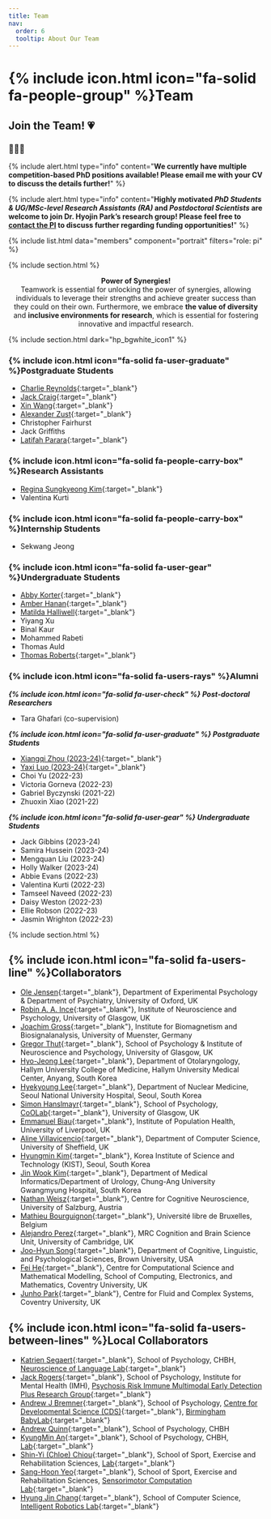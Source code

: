 ```yaml
---
title: Team
nav:
  order: 6
  tooltip: About Our Team
---
```


# {% include icon.html icon="fa-solid fa-people-group" %}Team

## Join the Team!&nbsp;:heartpulse:

### 🔔🔔🔔 

{%
  include alert.html
  type="info"
  content="**We currently have multiple competition-based PhD positions available! Please email me with your CV to discuss the details further!**"
%}

{%
  include alert.html
  type="info"
  content="**Highly motivated *PhD Students & UG/MSc-level Research Assistants (RA)* and *Postdoctoral Scientists* are welcome to join Dr. Hyojin Park’s research group! Please feel free to [contact the PI](mailto:h.park@bham.ac.uk) to discuss further regarding funding opportunities!**"
%}

{% include list.html data="members" component="portrait" filters="role: pi" %}
<!-- {% include list.html data="members" component="portrait" filters="role: ^(?!pi$)" %} -->

{% include section.html %}

<p style="text-align:center;"><strong>Power of Synergies!</strong><br>
Teamwork is essential for unlocking the power of synergies, allowing individuals to leverage their strengths and achieve greater success than they could on their own. Furthermore, we embrace <strong>the value of diversity</strong> and <strong>inclusive environments for research</strong>, which is essential for fostering innovative and impactful research.</p>

{% include section.html dark="hp_bgwhite_icon1" %}

### {% include icon.html icon="fa-solid fa-user-graduate" %}Postgraduate Students
- [Charlie Reynolds](https://www.neureca.org/members/charlie-reynolds.html){:target="_blank"}
- [Jack Craig](https://www.neureca.org/members/jack-craig.html){:target="_blank"}
- [Xin Wang](https://www.neureca.org/members/xin-wang.html){:target="_blank"}
- [Alexander Zust](https://www.neureca.org/members/alexander-zust.html){:target="_blank"}
- Christopher Fairhurst
- Jack Griffiths
- [Latifah Parara](https://www.neureca.org/members/latifah-parara.html){:target="_blank"}

### {% include icon.html icon="fa-solid fa-people-carry-box" %}Research Assistants
- [Regina Sungkyeong Kim](https://www.neureca.org/members/regina-kim.html){:target="_blank"}
- Valentina Kurti

### {% include icon.html icon="fa-solid fa-people-carry-box" %}Internship Students
- Sekwang Jeong

### {% include icon.html icon="fa-solid fa-user-gear" %}Undergraduate Students
- [Abby Korter](https://www.neureca.org/members/abby-korter.html){:target="_blank"}
- [Amber Hanan](https://www.neureca.org/members/amber-hanan.html){:target="_blank"}
- [Matilda Halliwell](https://www.neureca.org/members/matilda-halliwell.html){:target="_blank"}
- Yiyang Xu
- Binal Kaur
- Mohammed Rabeti
- Thomas Auld
- [Thomas Roberts](https://www.neureca.org/members/thomas-roberts.html){:target="_blank"}


### {% include icon.html icon="fa-solid fa-users-rays" %}Alumni
***{% include icon.html icon="fa-solid fa-user-check" %}  Post-doctoral Researchers***
- Tara Ghafari (co-supervision)
  
***{% include icon.html icon="fa-solid fa-user-graduate" %}  Postgraduate Students***
- [Xiangqi Zhou (2023-24)](https://www.neureca.org/members/xiangqi-zhou.html){:target="_blank"}
- [Yaxi Luo (2023-24)](https://www.neureca.org/members/yaxi-luo.html){:target="_blank"}
- Choi Yu (2022-23)
- Victoria Gorneva (2022-23) 
- Gabriel Byczynski (2021-22)
- Zhuoxin Xiao (2021-22)

***{% include icon.html icon="fa-solid fa-user-gear" %}  Undergraduate Students***
- Jack Gibbins (2023-24)
- Samira Hussein (2023-24)
- Mengquan Liu (2023-24)
- Holly Walker (2023-24)
- Abbie Evans (2022-23)
- Valentina Kurti (2022-23)
- Tamseel Naveed (2022-23)
- Daisy Weston (2022-23)
- Ellie Robson (2022-23)
- Jasmin Wrighton (2022-23)

{% include section.html %}

## {% include icon.html icon="fa-solid fa-users-line" %}Collaborators

- [Ole Jensen](https://neuosc.com/){:target="_blank"}, Department of Experimental Psychology & Department of Psychiatry, University of Oxford, UK
- [Robin A. A. Ince](http://www.robinince.net/about.html){:target="_blank"}, Institute of Neuroscience and Psychology, University of Glasgow, UK
- [Joachim Gross](https://www.uni-muenster.de/OCCMuenster/members/joachim-gross.html){:target="_blank"}, Institute for Biomagnetism and Biosignalanalysis, University of Muenster, Germany
- [Gregor Thut](https://www.gla.ac.uk/schools/psychologyneuroscience/staff/gregorthut/){:target="_blank"}, School of Psychology & Institute of Neuroscience and Psychology, University of Glasgow, UK
- [Hyo-Jeong Lee](https://scholar.google.co.kr/citations?user=x-pSzCoAAAAJ&hl=en){:target="_blank"}, Department of Otolaryngology, Hallym University College of Medicine, Hallym University Medical Center, Anyang, South Korea 
- [Hyekyoung Lee](https://scholar.google.com/citations?user=3ZNKO84AAAAJ&hl=en){:target="_blank"}, Department of Nuclear Medicine, Seoul National University Hospital, Seoul, South Korea
- [Simon Hanslmayr](https://www.gla.ac.uk/schools/psychologyneuroscience/staff/simonhanslmayr/){:target="_blank"}, School of Psychology, [CoOLab](https://hanslmayr.github.io//){:target="_blank"}, University of Glasgow, UK
- [Emmanuel Biau](https://www.liverpool.ac.uk/population-health/staff/emmanuel-biau/){:target="_blank"}, Institute of Population Health, University of Liverpool, UK
- [Aline Villavicencio](https://www.sheffield.ac.uk/dcs/people/academic/aline-villavicencio){:target="_blank"}, Department of Computer Science, University of Sheffield, UK
- [Hyungmin Kim](https://sites.google.com/view/tunnelatkist){:target="_blank"}, Korea Institute of Science and Technology (KIST), Seoul, South Korea
- [Jin Wook Kim](https://www.linkedin.com/in/jin-wook-kim-936b0b67/){:target="_blank"}, Department of Medical Informatics/Department of Urology, Chung-Ang University Gwangmyung Hospital, South Korea
- [Nathan Weisz](https://www.plus.ac.at/psychology/ueber-uns/internal-organisation/division-of-physiological-psychology/team/salzburg-brain-dynamics-lab/weisz-nathan-en/?lang=en){:target="_blank"}, Centre for Cognitive Neuroscience, University of Salzburg, Austria
- [Mathieu Bourguignon](https://crcn.ulb.ac.be/members/?q=121){:target="_blank"}, Université libre de Bruxelles, Belgium
- [Alejandro Perez](https://sites.google.com/view/alejandroperez/about?authuser=0){:target="_blank"}, MRC Cognition and Brain Science Unit, University of Cambridge, UK
- [Joo-Hyun Song](https://research.clps.brown.edu/songlab/){:target="_blank"}, Department of Cognitive, Linguistic, and Psychological Sciences, Brown University, USA
- [Fei He](https://pureportal.coventry.ac.uk/en/persons/fei-he){:target="_blank"}, Centre for Computational Science and Mathematical Modelling, School of Computing, Electronics, and Mathematics, Coventry University, UK
- [Junho Park](https://pureportal.coventry.ac.uk/en/persons/junho-park){:target="_blank"}, Centre for Fluid and Complex Systems, Coventry University, UK

## {% include icon.html icon="fa-solid fa-users-between-lines" %}Local Collaborators

- [Katrien Segaert](https://www.birmingham.ac.uk/staff/profiles/psychology/segaert-katrien.aspx){:target="_blank"}, School of Psychology, CHBH, [Neuroscience of Language Lab](https://www.katriensegaert.com/){:target="_blank"}
- [Jack Rogers](https://www.birmingham.ac.uk/staff/profiles/psychology/rogers-jack.aspx){:target="_blank"}, School of Psychology, Institute for Mental Health (IMH), [Psychosis Risk Immune Multimodal Early Detection Plus Research Group](https://www.primed-plus.org/){:target="_blank"}
- [Andrew J Bremner](https://www.birmingham.ac.uk/staff/profiles/psychology/bremner-andrewj){:target="_blank"}, School of Psychology, [Centre for Developmental Science (CDS)](https://www.birmingham.ac.uk/research/centre-for-developmental-science){:target="_blank"}, [Birmingham BabyLab](https://www.birmingham.ac.uk/research/activity/babylab){:target="_blank"}
- [Andrew Quinn](https://www.birmingham.ac.uk/staff/profiles/psychology/quinn-andrew.aspx){:target="_blank"}, School of Psychology, CHBH
- [KyungMin An](https://www.birmingham.ac.uk/staff/profiles/psychology/an-kyungmin.aspx){:target="_blank"}, School of Psychology, CHBH, [Lab](https://sites.google.com/view/an-lab/home){:target="_blank"}
- [Shin-Yi (Chloe) Chiou](https://www.birmingham.ac.uk/staff/profiles/sportex/chiou-shin-yi.aspx){:target="_blank"}, School of Sport, Exercise and Rehabilitation Sciences, [Lab](https://www.birmingham.ac.uk/schools/sport-exercise/research/projects/spinal-cord-injury/index.aspx/){:target="_blank"}
- [Sang-Hoon Yeo](https://www.birmingham.ac.uk/staff/profiles/sportex/yeo-sang-hoon.aspx){:target="_blank"}, School of Sport, Exercise and Rehabilitation Sciences, [Sensorimotor Computation Lab](https://sites.google.com/view/yeolabprojects){:target="_blank"}
- [Hyung Jin Chang](https://www.birmingham.ac.uk/staff/profiles/computer-science/academic-staff/chang-jin-hyung.aspx){:target="_blank"}, School of Computer Science, [Intelligent Robotics Lab](https://hyungjinchang.wordpress.com/){:target="_blank"}
